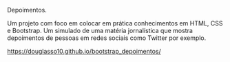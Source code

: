 Depoimentos.

Um projeto com foco em colocar em prática conhecimentos em HTML, CSS e Bootstrap.
Um simulado de uma matéria jornalística que mostra depoimentos de pessoas em redes sociais como Twitter por exemplo.

https://douglasso10.github.io/bootstrap_depoimentos/
